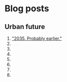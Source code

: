 # Blog posts
## Urban future
1. ["2035. Probably earlier."](https://mega.nz/folder/vpFwWTZB#kLKq6nZBUOzSDTGimU4bwQ/file/q10XhThT)
2. []()
3. []()
4. []()
5. []()
6. []()
7. []()
8. []()
